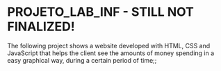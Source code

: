 ﻿# PROJETO_LAB_INF - STILL NOT FINALIZED!

The following project shows a website developed with HTML, CSS and JavaScript that helps the client see the amounts of money spending in a easy graphical way, during a certain period of time;;


